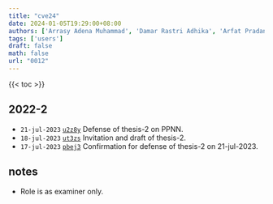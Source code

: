 ```yaml
---
title: "cve24"
date: 2024-01-05T19:29:00+08:00
authors: ['Arrasy Adena Muhammad', 'Damar Rastri Adhika', 'Arfat Pradana', 'Grandprix Thomryes Marth Kadja', 'Sparisoma Viridi']
tags: ['users']
draft: false
math: false
url: "0012"
---
```

{{< toc >}}


## 2022-2
+ `21-jul-2023` [`u2z8y`](https://osf.io/u2z8y) Defense of thesis-2 on PPNN.
+ `18-jul-2023` [`ut3zs`](https://osf.io/ut3zs) Invitation and draft of thesis-2.
+ `17-jul-2023` [`pbej3`](https://osf.io/pbej3) Confirmation for defense of thesis-2 on 21-jul-2023.


## notes
+ Role is as examiner only.
